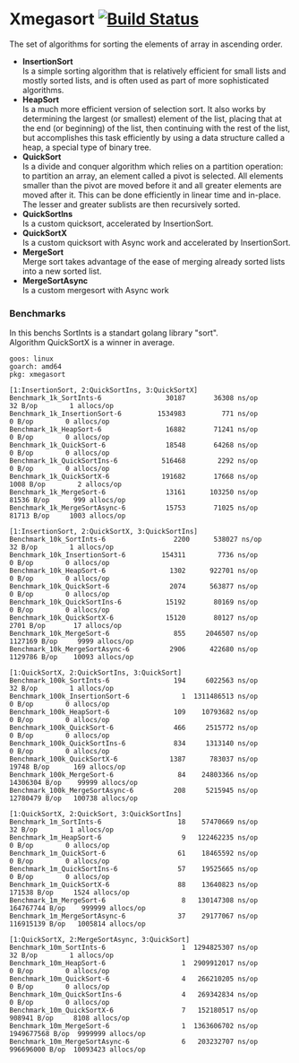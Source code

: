 # Xmegasort [![Build Status](https://travis-ci.org/aguarty/xmegasort.svg?branch=master)](https://travis-ci.org/aguarty/xmegasort)
The set of algorithms for sorting the elements of array in ascending order.
- **InsertionSort**   
Is a simple sorting algorithm that is relatively efficient for small lists and mostly sorted lists, and is often used as part of more sophisticated algorithms.
- **HeapSort**    
Is a much more efficient version of selection sort. It also works by determining the largest (or smallest) element of the list, placing that at the end (or beginning) of the list, then continuing with the rest of the list, but accomplishes this task efficiently by using a data structure called a heap, a special type of binary tree.
- **QuickSort**   
Is a divide and conquer algorithm which relies on a partition operation: to partition an array, an element called a pivot is selected. All elements smaller than the pivot are moved before it and all greater elements are moved after it. This can be done efficiently in linear time and in-place. The lesser and greater sublists are then recursively sorted.
- **QuickSortIns**    
Is a custom quicksort, accelerated by InsertionSort.
- **QuickSortX**    
Is a custom quicksort with Async work and accelerated by InsertionSort.
- **MergeSort**   
Merge sort takes advantage of the ease of merging already sorted lists into a new sorted list.
- **MergeSortAsync**    
Is a custom mergesort with Async work

### Benchmarks
In this benchs SortInts is a standart golang library "sort".    
Algorithm QuickSortX is a winner in average. 
```
goos: linux
goarch: amd64
pkg: xmegasort

[1:InsertionSort, 2:QuickSortIns, 3:QuickSortX]
Benchmark_1k_SortInts-6                30187       36308 ns/op        32 B/op        1 allocs/op
Benchmark_1k_InsertionSort-6         1534983         771 ns/op         0 B/op        0 allocs/op
Benchmark_1k_HeapSort-6                16882       71241 ns/op         0 B/op        0 allocs/op
Benchmark_1k_QuickSort-6               18548       64268 ns/op         0 B/op        0 allocs/op
Benchmark_1k_QuickSortIns-6           516468        2292 ns/op         0 B/op        0 allocs/op
Benchmark_1k_QuickSortX-6             191682       17668 ns/op      1008 B/op        2 allocs/op
Benchmark_1k_MergeSort-6               13161      103250 ns/op     81536 B/op      999 allocs/op
Benchmark_1k_MergeSortAsync-6          15753       71025 ns/op     81713 B/op     1003 allocs/op

[1:InsertionSort, 2:QuickSortX, 3:QuickSortIns]
Benchmark_10k_SortInts-6                 2200      538027 ns/op        32 B/op        1 allocs/op
Benchmark_10k_InsertionSort-6         154311        7736 ns/op         0 B/op        0 allocs/op
Benchmark_10k_HeapSort-6                1302      922701 ns/op         0 B/op        0 allocs/op
Benchmark_10k_QuickSort-6               2074      563877 ns/op         0 B/op        0 allocs/op
Benchmark_10k_QuickSortIns-6           15192       80169 ns/op         0 B/op        0 allocs/op
Benchmark_10k_QuickSortX-6             15120       80127 ns/op      2701 B/op       17 allocs/op
Benchmark_10k_MergeSort-6                855     2046507 ns/op   1127169 B/op     9999 allocs/op
Benchmark_10k_MergeSortAsync-6          2906      422680 ns/op   1129786 B/op    10093 allocs/op

[1:QuickSortX, 2:QuickSortIns, 3:QuickSort]
Benchmark_100k_SortInts-6                194     6022563 ns/op        32 B/op        1 allocs/op
Benchmark_100k_InsertionSort-6             1  1311486513 ns/op         0 B/op        0 allocs/op
Benchmark_100k_HeapSort-6                109    10793682 ns/op         0 B/op        0 allocs/op
Benchmark_100k_QuickSort-6               466     2515772 ns/op         0 B/op        0 allocs/op
Benchmark_100k_QuickSortIns-6            834     1313140 ns/op         0 B/op        0 allocs/op
Benchmark_100k_QuickSortX-6             1387      783037 ns/op     19748 B/op      169 allocs/op
Benchmark_100k_MergeSort-6                84    24803366 ns/op  14306304 B/op    99999 allocs/op
Benchmark_100k_MergeSortAsync-6          208     5215945 ns/op  12780479 B/op   100738 allocs/op

[1:QuickSortX, 2:QuickSort, 3:QuickSortIns]
Benchmark_1m_SortInts-6                   18    57470669 ns/op        32 B/op        1 allocs/op
Benchmark_1m_HeapSort-6                    9   122462235 ns/op         0 B/op        0 allocs/op
Benchmark_1m_QuickSort-6                  61    18465592 ns/op         0 B/op        0 allocs/op
Benchmark_1m_QuickSortIns-6               57    19525665 ns/op         0 B/op        0 allocs/op
Benchmark_1m_QuickSortX-6                 88    13640823 ns/op    171538 B/op     1524 allocs/op
Benchmark_1m_MergeSort-6                   8   130147308 ns/op  164767744 B/op    999999 allocs/op
Benchmark_1m_MergeSortAsync-6             37    29177067 ns/op  116915139 B/op   1005814 allocs/op

[1:QuickSortX, 2:MergeSortAsync, 3:QuickSort]
Benchmark_10m_SortInts-6                   1  1294825307 ns/op        32 B/op        1 allocs/op
Benchmark_10m_HeapSort-6                   1  2909912017 ns/op         0 B/op        0 allocs/op
Benchmark_10m_QuickSort-6                  4   266210205 ns/op         0 B/op        0 allocs/op
Benchmark_10m_QuickSortIns-6               4   269342834 ns/op         0 B/op        0 allocs/op
Benchmark_10m_QuickSortX-6                 7   152180517 ns/op    908941 B/op     8108 allocs/op
Benchmark_10m_MergeSort-6                  1  1363606702 ns/op  1949677568 B/op  9999999 allocs/op
Benchmark_10m_MergeSortAsync-6             6   203232707 ns/op  996696000 B/op  10093423 allocs/op
```
